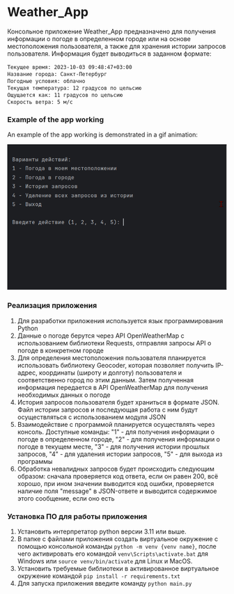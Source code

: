 # Weather_App

Консольное приложение Weather_App предназначено для получения информации о погоде в определенном городе или на основе местоположения пользователя, а также для хранения истории запросов пользователя. Информация будет выводиться в заданном формате:

```
Текущее время: 2023-10-03 09:48:47+03:00
Название города: Санкт-Петербург
Погодные условия: облачно
Текущая температура: 12 градусов по цельсию
Ощущается как: 11 градусов по цельсию
Скорость ветра: 5 м/c
```

### Example of the app working
An example of the app working is demonstrated in a gif animation:

![Example of app work](assets/example_of_app_work.gif)

### Реализация приложения
1. Для разработки приложения используется язык программирования Python
2. Данные о погоде берутся через API OpenWeatherMap с использованием библиотеки Requests, отправляя запросы API о погоде в конкретном городе
3. Для определения местоположения пользователя планируется использовать библиотеку Geocoder, которая позволяет получить IP-адрес, координаты (широту и долготу) пользователя и соответственно город по этим данным. Затем полученная информация передается в API OpenWeatherMap для получения необходимых данных о погоде
4. История запросов пользователя будет храниться в формате JSON. Файл истории запросов и последующая работа с ним будут осуществляться с использованием модуля JSON
5. Взаимодействие с программой планируется осуществлять через консоль. Доступные команды: "1" - для получения информации о погоде в определенном городе, "2" - для получения информации о погоде в текущем месте, "3" - для получения истории прошлых запросов, "4" - для удаления истории запросов, "5" - для выхода из программы
6. Обработка невалидных запросов будет происходить следующим образом: сначала проверяется код ответа, если он равен 200, всё хорошо, при ином значении выводится код ошибки, проверяется наличие поля "message" в JSON-ответе и выводится содержимое этого сообщение, если оно есть

### Установка ПО для работы приложения
1. Установить интерпретатор python версии 3.11 или выше.
2. В папке с файлами приложения создать виртуальное окружение с помощью консольной команды `python -m venv {venv name}`, после чего активировать его командой `venv\Scripts\activate.bat` для Windows или `source venv/bin/activate` для Linux и MacOS.
3. Установить требуемые библиотеки в активированное виртуальное окружение командой `pip install -r requirements.txt`
4. Для запуска приложения введите команду `python main.py`
